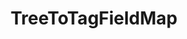 ---
optionsClassName: TreeToTagFieldMapOptions
optionsClassFullName: MigrationTools.Tools.TreeToTagFieldMapOptions
configurationSamples:
- name: defaults
  order: 2
  description: 
  code: There are no defaults! Check the sample for options!
  sampleFor: MigrationTools.Tools.TreeToTagFieldMapOptions
- name: sample
  order: 1
  description: 
  code: There is no sample, but you can check the classic below for a general feel.
  sampleFor: MigrationTools.Tools.TreeToTagFieldMapOptions
- name: classic
  order: 3
  description: 
  code: >-
    {
      "$type": "TreeToTagFieldMapOptions",
      "toSkip": 0,
      "timeTravel": 0,
      "ApplyTo": []
    }
  sampleFor: MigrationTools.Tools.TreeToTagFieldMapOptions
description: Maps work item area path or iteration path hierarchies to tags, allowing tree structures to be represented as flat tag collections.
className: TreeToTagFieldMap
typeName: FieldMaps
architecture: 
options:
- parameterName: ApplyTo
  type: List
  description: A list of Work Item Types that this Field Map will apply to. If the list is empty it will apply to all Work Item Types. You can use "*" to apply to all Work Item Types.
  defaultValue: missing XML code comments
- parameterName: timeTravel
  type: Int32
  description: Gets or sets the number of months to travel back in time when looking up historical area path values. Use 0 for current values.
  defaultValue: missing XML code comments
- parameterName: toSkip
  type: Int32
  description: Gets or sets the number of levels to skip from the root when converting area path hierarchy to tags. For example, if set to 2, "ProjectName\Level1\Level2\Level3" would skip "ProjectName\Level1" and start from "Level2".
  defaultValue: missing XML code comments
status: missing XML code comments
processingTarget: missing XML code comments
classFile: src/MigrationTools.Clients.TfsObjectModel/Tools/FieldMappingTool/FieldMaps/TreeToTagFieldMap.cs
optionsClassFile: src/MigrationTools/Tools/FieldMappingTool/FieldMaps/TreeToTagFieldMapOptions.cs

redirectFrom:
- /Reference/FieldMaps/TreeToTagFieldMapOptions/
layout: reference
toc: true
permalink: /Reference/FieldMaps/TreeToTagFieldMap/
title: TreeToTagFieldMap
categories:
- FieldMaps
- 
topics:
- topic: notes
  path: docs/Reference/FieldMaps/TreeToTagFieldMap-notes.md
  exists: false
  markdown: ''
- topic: introduction
  path: docs/Reference/FieldMaps/TreeToTagFieldMap-introduction.md
  exists: false
  markdown: ''

---